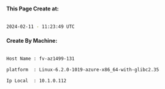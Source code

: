 
   
#### This Page Create at:

```bash

2024-02-11 - 11:23:49 UTC

```

#### Create By Machine:

```bash

Host Name : fv-az1499-131

platform  : Linux-6.2.0-1019-azure-x86_64-with-glibc2.35

Ip Local  : 10.1.0.112

```

